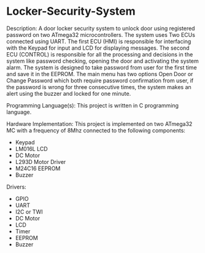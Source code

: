 # Locker-Security-System
Description:
A door locker security system to unlock door using registered password on two ATmega32 
microcontrollers.
The system uses Two ECUs connected using UART.
The first ECU (HMI) is responsible for interfacing with the Keypad for input and LCD for
displaying messages.
The second ECU (CONTROL) is responsible for all the processing and decisions in the system like 
password checking, opening the door and activating the system alarm.
The system is designed to take password from user for the first time and save it in the EEPROM.
The main menu has two options Open Door or Change Password which both require password 
confirmation from user, if the password is wrong for three consecutive times, the system makes 
an alert using the buzzer and locked for one minute.

Programming Language(s):
This project is written in C programming language.

Hardware Implementation:
This project is implemented on two ATmega32 MC with a frequency of 8Mhz connected to the 
following components:
  - Keypad
  - LM016L LCD
  - DC Motor
  - L293D Motor Driver
  - M24C16 EEPROM
  - Buzzer

Drivers:
  - GPIO
  - UART
  - I2C or TWI
  - DC Motor
  - LCD
  - Timer
  - EEPROM
  - Buzzer
